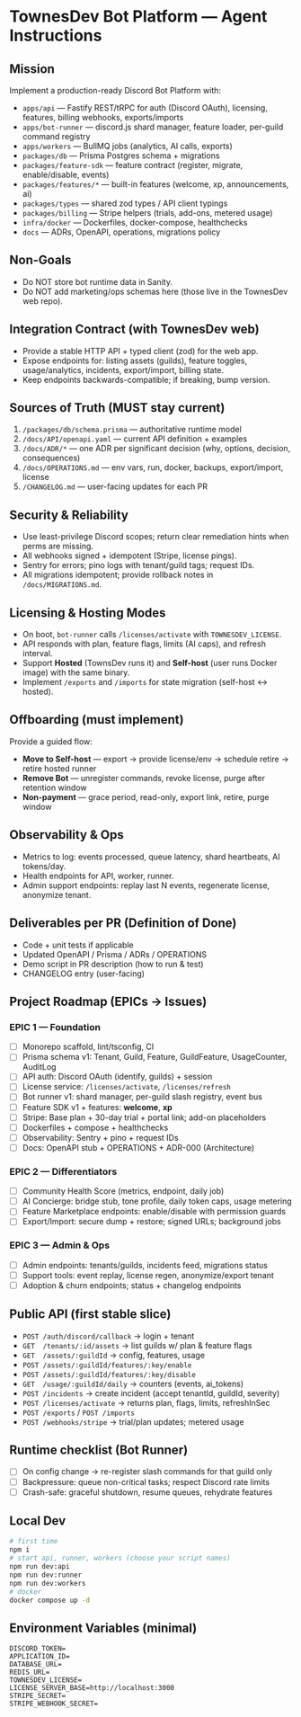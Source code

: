 # TownesDev Bot Platform — Agent Instructions

## Mission
Implement a production-ready Discord Bot Platform with:
- `apps/api` — Fastify REST/tRPC for auth (Discord OAuth), licensing, features, billing webhooks, exports/imports
- `apps/bot-runner` — discord.js shard manager, feature loader, per-guild command registry
- `apps/workers` — BullMQ jobs (analytics, AI calls, exports)
- `packages/db` — Prisma Postgres schema + migrations
- `packages/feature-sdk` — feature contract (register, migrate, enable/disable, events)
- `packages/features/*` — built-in features (welcome, xp, announcements, ai)
- `packages/types` — shared zod types / API client typings
- `packages/billing` — Stripe helpers (trials, add-ons, metered usage)
- `infra/docker` — Dockerfiles, docker-compose, healthchecks
- `docs` — ADRs, OpenAPI, operations, migrations policy

## Non-Goals
- Do NOT store bot runtime data in Sanity.
- Do NOT add marketing/ops schemas here (those live in the TownesDev web repo).

## Integration Contract (with TownesDev web)
- Provide a stable HTTP API + typed client (zod) for the web app.
- Expose endpoints for: listing assets (guilds), feature toggles, usage/analytics, incidents, export/import, billing state.
- Keep endpoints backwards-compatible; if breaking, bump version.

## Sources of Truth (MUST stay current)
1. `/packages/db/schema.prisma` — authoritative runtime model  
2. `/docs/API/openapi.yaml` — current API definition + examples  
3. `/docs/ADR/*` — one ADR per significant decision (why, options, decision, consequences)  
4. `/docs/OPERATIONS.md` — env vars, run, docker, backups, export/import, license  
5. `/CHANGELOG.md` — user-facing updates for each PR

## Security & Reliability
- Use least-privilege Discord scopes; return clear remediation hints when perms are missing.
- All webhooks signed + idempotent (Stripe, license pings).
- Sentry for errors; pino logs with tenant/guild tags; request IDs.
- All migrations idempotent; provide rollback notes in `/docs/MIGRATIONS.md`.

## Licensing & Hosting Modes
- On boot, `bot-runner` calls `/licenses/activate` with `TOWNESDEV_LICENSE`.
- API responds with plan, feature flags, limits (AI caps), and refresh interval.
- Support **Hosted** (TownsDev runs it) and **Self-host** (user runs Docker image) with the same binary.
- Implement `/exports` and `/imports` for state migration (self-host ↔ hosted).

## Offboarding (must implement)
Provide a guided flow:
- **Move to Self-host** — export → provide license/env → schedule retire → retire hosted runner
- **Remove Bot** — unregister commands, revoke license, purge after retention window
- **Non-payment** — grace period, read-only, export link, retire, purge window

## Observability & Ops
- Metrics to log: events processed, queue latency, shard heartbeats, AI tokens/day.
- Health endpoints for API, worker, runner.
- Admin support endpoints: replay last N events, regenerate license, anonymize tenant.

## Deliverables per PR (Definition of Done)
- Code + unit tests if applicable
- Updated OpenAPI / Prisma / ADRs / OPERATIONS
- Demo script in PR description (how to run & test)
- CHANGELOG entry (user-facing)

## Project Roadmap (EPICs → Issues)

### EPIC 1 — Foundation
- [ ] Monorepo scaffold, lint/tsconfig, CI
- [ ] Prisma schema v1: Tenant, Guild, Feature, GuildFeature, UsageCounter, AuditLog
- [ ] API auth: Discord OAuth (identify, guilds) + session
- [ ] License service: `/licenses/activate`, `/licenses/refresh`
- [ ] Bot runner v1: shard manager, per-guild slash registry, event bus
- [ ] Feature SDK v1 + features: **welcome**, **xp**
- [ ] Stripe: Base plan + 30-day trial + portal link; add-on placeholders
- [ ] Dockerfiles + compose + healthchecks
- [ ] Observability: Sentry + pino + request IDs
- [ ] Docs: OpenAPI stub + OPERATIONS + ADR-000 (Architecture)

### EPIC 2 — Differentiators
- [ ] Community Health Score (metrics, endpoint, daily job)
- [ ] AI Concierge: bridge stub, tone profile, daily token caps, usage metering
- [ ] Feature Marketplace endpoints: enable/disable with permission guards
- [ ] Export/Import: secure dump + restore; signed URLs; background jobs

### EPIC 3 — Admin & Ops
- [ ] Admin endpoints: tenants/guilds, incidents feed, migrations status
- [ ] Support tools: event replay, license regen, anonymize/export tenant
- [ ] Adoption & churn endpoints; status + changelog endpoints

## Public API (first stable slice)
- `POST /auth/discord/callback`  → login + tenant
- `GET  /tenants/:id/assets`     → list guilds w/ plan & feature flags
- `GET  /assets/:guildId`        → config, features, usage
- `POST /assets/:guildId/features/:key/enable`
- `POST /assets/:guildId/features/:key/disable`
- `GET  /usage/:guildId/daily`   → counters (events, ai_tokens)
- `POST /incidents`              → create incident (accept tenantId, guildId, severity)
- `POST /licenses/activate`      → returns plan, flags, limits, refreshInSec
- `POST /exports` / `POST /imports`
- `POST /webhooks/stripe`        → trial/plan updates; metered usage

## Runtime checklist (Bot Runner)
- [ ] On config change → re-register slash commands for that guild only
- [ ] Backpressure: queue non-critical tasks; respect Discord rate limits
- [ ] Crash-safe: graceful shutdown, resume queues, rehydrate features

## Local Dev
```bash
# first time
npm i
# start api, runner, workers (choose your script names)
npm run dev:api
npm run dev:runner
npm run dev:workers
# docker
docker compose up -d
```

## Environment Variables (minimal)

```env
DISCORD_TOKEN=
APPLICATION_ID=
DATABASE_URL=
REDIS_URL=
TOWNESDEV_LICENSE=
LICENSE_SERVER_BASE=http://localhost:3000
STRIPE_SECRET=
STRIPE_WEBHOOK_SECRET=
```
